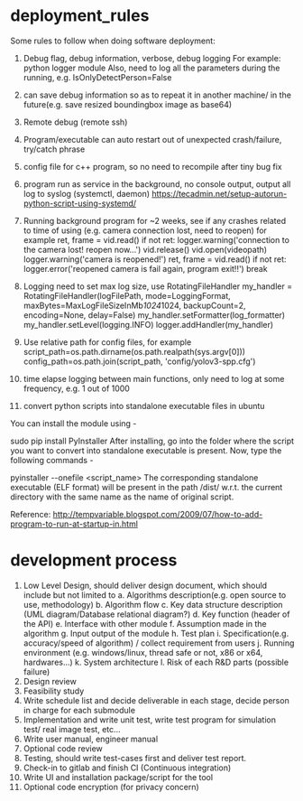 # deployment_rules
Some rules to follow when doing software deployment:

1. Debug flag, debug information, verbose, debug logging
For example: python logger module
Also, need to log all the parameters during the running, e.g. IsOnlyDetectPerson=False

2. can save debug information so as to repeat it in another machine/ in the future(e.g. save resized boundingbox image as base64)
3. Remote debug (remote ssh)
4. Program/executable can auto restart out of unexpected crash/failure, try/catch phrase
5. config file for c++ program, so no need to recompile after tiny bug fix
6. program run as service in the background, no console output, output all log to syslog (systemctl, daemon)
https://tecadmin.net/setup-autorun-python-script-using-systemd/

7. Running background program for ~2 weeks, see if any crashes related to time of using (e.g. camera connection lost, need to reopen)
for example
    ret, frame = vid.read()
    if not ret:
        logger.warning('connection to the camera lost! reopen now...')
        vid.release()
        vid.open(videopath)
        logger.warning('camera is reopened!')
        ret, frame = vid.read()
        if not ret:
            logger.error('reopened camera is fail again, program exit!!')
            break

8. Logging need to set max log size, use RotatingFileHandler
my_handler = RotatingFileHandler(logFilePath, mode=LoggingFormat, maxBytes=MaxLogFileSizeInMb*1024*1024, 
                                 backupCount=2, encoding=None, delay=False)
my_handler.setFormatter(log_formatter)
my_handler.setLevel(logging.INFO)
logger.addHandler(my_handler)

9. Use relative path for config files, 
for example
script_path=os.path.dirname(os.path.realpath(sys.argv[0]))
config_path=os.path.join(script_path, 'config/yolov3-spp.cfg')

10. time elapse logging between main functions, only need to log at some frequency, e.g. 1 out of 1000

11. convert python scripts into standalone executable files in ubuntu

You can install the module using -

sudo pip install PyInstaller
After installing, go into the folder where the script you want to convert into standalone executable is present. Now, type the following commands -

pyinstaller --onefile <script_name>
The corresponding standalone executable (ELF format) will be present in the path /dist/ w.r.t. the current directory with the same name as the name of original script.

Reference:
http://tempvariable.blogspot.com/2009/07/how-to-add-program-to-run-at-startup-in.html



# development process
1.	Low Level Design, should deliver design document, which should include but not limited to
    a.	Algorithms description(e.g. open source to use, methodology)
    b.	Algorithm flow
    c.	Key data structure description (UML diagram/Database relational diagram?)
    d.	Key function (header of the API)
    e.	Interface with other module
    f.	Assumption made in the algorithm
    g.	Input output of the module
    h.	Test plan
    i.	Specification(e.g. accuracy/speed of algorithm) / collect requirement from users
    j.	Running environment (e.g. windows/linux, thread safe or not, x86 or x64, hardwares…)
    k.	System architecture 
    l.	Risk of each R&D parts (possible failure)
2.	Design review
3.	Feasibility study
4.	Write schedule list and decide deliverable in each stage, decide person in charge for each submodule
5.	Implementation and write unit test, write test program for simulation test/ real image test, etc…
6.	Write user manual, engineer manual
7.	Optional code review
8.	Testing, should write test-cases first and deliver test report.
9.	Check-in to gitlab and finish CI (Continuous integration)
10.	Write UI and installation package/script for the tool
11.	Optional code encryption (for privacy concern)



